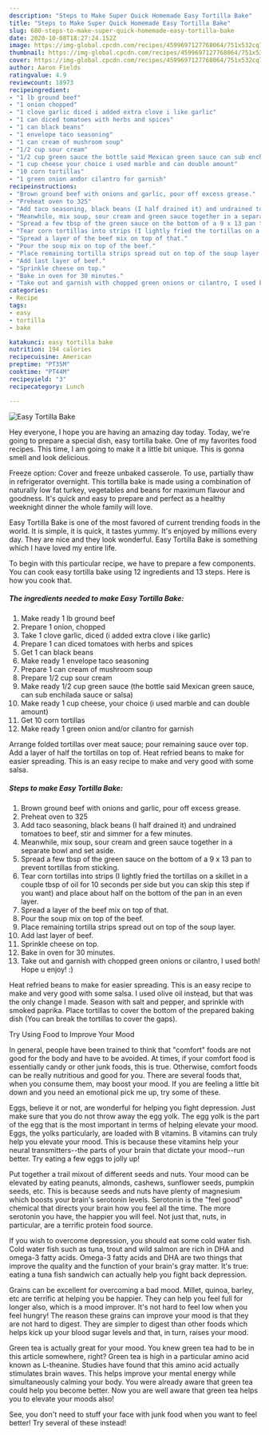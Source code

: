 ```yaml
---
description: "Steps to Make Super Quick Homemade Easy Tortilla Bake"
title: "Steps to Make Super Quick Homemade Easy Tortilla Bake"
slug: 680-steps-to-make-super-quick-homemade-easy-tortilla-bake
date: 2020-10-08T18:27:24.152Z
image: https://img-global.cpcdn.com/recipes/4599697127768064/751x532cq70/easy-tortilla-bake-recipe-main-photo.jpg
thumbnail: https://img-global.cpcdn.com/recipes/4599697127768064/751x532cq70/easy-tortilla-bake-recipe-main-photo.jpg
cover: https://img-global.cpcdn.com/recipes/4599697127768064/751x532cq70/easy-tortilla-bake-recipe-main-photo.jpg
author: Aaron Fields
ratingvalue: 4.9
reviewcount: 18973
recipeingredient:
- "1 lb ground beef"
- "1 onion chopped"
- "1 clove garlic diced i added extra clove i like garlic"
- "1 can diced tomatoes with herbs and spices"
- "1 can black beans"
- "1 envelope taco seasoning"
- "1 can cream of mushroom soup"
- "1/2 cup sour cream"
- "1/2 cup green sauce the bottle said Mexican green sauce can sub enchilada sauce or salsa"
- "1 cup cheese your choice i used marble and can double amount"
- "10 corn tortillas"
- "1 green onion andor cilantro for garnish"
recipeinstructions:
- "Brown ground beef with onions and garlic, pour off excess grease."
- "Preheat oven to 325"
- "Add taco seasoning, black beans (I half drained it) and undrained tomatoes to beef, stir and simmer for a few minutes."
- "Meanwhile, mix soup, sour cream and green sauce together in a separate bowl and set aside."
- "Spread a few tbsp of the green sauce on the bottom of a 9 x 13 pan to prevent tortillas from sticking."
- "Tear corn tortillas into strips (I lightly fried the tortillas on a skillet in a couple tbsp of oil for 10 seconds per side but you can skip this step if you want) and place about half on the bottom of the pan in an even layer."
- "Spread a layer of the beef mix on top of that."
- "Pour the soup mix on top of the beef."
- "Place remaining tortilla strips spread out on top of the soup layer."
- "Add last layer of beef."
- "Sprinkle cheese on top."
- "Bake in oven for 30 minutes."
- "Take out and garnish with chopped green onions or cilantro, I used both! Hope u enjoy! :)"
categories:
- Recipe
tags:
- easy
- tortilla
- bake

katakunci: easy tortilla bake 
nutrition: 194 calories
recipecuisine: American
preptime: "PT35M"
cooktime: "PT44M"
recipeyield: "3"
recipecategory: Lunch

---
```



![Easy Tortilla Bake](https://img-global.cpcdn.com/recipes/4599697127768064/751x532cq70/easy-tortilla-bake-recipe-main-photo.jpg)

Hey everyone, I hope you are having an amazing day today. Today, we're going to prepare a special dish, easy tortilla bake. One of my favorites food recipes. This time, I am going to make it a little bit unique. This is gonna smell and look delicious.

Freeze option: Cover and freeze unbaked casserole. To use, partially thaw in refrigerator overnight. This tortilla bake is made using a combination of naturally low fat turkey, vegetables and beans for maximum flavour and goodness. It&#39;s quick and easy to prepare and perfect as a healthy weeknight dinner the whole family will love.

Easy Tortilla Bake is one of the most favored of current trending foods in the world. It is simple, it is quick, it tastes yummy. It's enjoyed by millions every day. They are nice and they look wonderful. Easy Tortilla Bake is something which I have loved my entire life.


To begin with this particular recipe, we have to prepare a few components. You can cook easy tortilla bake using 12 ingredients and 13 steps. Here is how you cook that.

<!--inarticleads1-->

##### The ingredients needed to make Easy Tortilla Bake:

1. Make ready 1 lb ground beef
1. Prepare 1 onion, chopped
1. Take 1 clove garlic, diced (i added extra clove i like garlic)
1. Prepare 1 can diced tomatoes with herbs and spices
1. Get 1 can black beans
1. Make ready 1 envelope taco seasoning
1. Prepare 1 can cream of mushroom soup
1. Prepare 1/2 cup sour cream
1. Make ready 1/2 cup green sauce (the bottle said Mexican green sauce, can sub enchilada sauce or salsa)
1. Make ready 1 cup cheese, your choice (i used marble and can double amount)
1. Get 10 corn tortillas
1. Make ready 1 green onion and/or cilantro for garnish


Arrange folded tortillas over meat sauce; pour remaining sauce over top. Add a layer of half the tortillas on top of. Heat refried beans to make for easier spreading. This is an easy recipe to make and very good with some salsa. 

<!--inarticleads2-->

##### Steps to make Easy Tortilla Bake:

1. Brown ground beef with onions and garlic, pour off excess grease.
1. Preheat oven to 325
1. Add taco seasoning, black beans (I half drained it) and undrained tomatoes to beef, stir and simmer for a few minutes.
1. Meanwhile, mix soup, sour cream and green sauce together in a separate bowl and set aside.
1. Spread a few tbsp of the green sauce on the bottom of a 9 x 13 pan to prevent tortillas from sticking.
1. Tear corn tortillas into strips (I lightly fried the tortillas on a skillet in a couple tbsp of oil for 10 seconds per side but you can skip this step if you want) and place about half on the bottom of the pan in an even layer.
1. Spread a layer of the beef mix on top of that.
1. Pour the soup mix on top of the beef.
1. Place remaining tortilla strips spread out on top of the soup layer.
1. Add last layer of beef.
1. Sprinkle cheese on top.
1. Bake in oven for 30 minutes.
1. Take out and garnish with chopped green onions or cilantro, I used both! Hope u enjoy! :)


Heat refried beans to make for easier spreading. This is an easy recipe to make and very good with some salsa. I used olive oil instead, but that was the only change I made. Season with salt and pepper, and sprinkle with smoked paprika. Place tortillas to cover the bottom of the prepared baking dish (You can break the tortillas to cover the gaps). 

Try Using Food to Improve Your Mood


In general, people have been trained to think that "comfort" foods are not good for the body and have to be avoided. At times, if your comfort food is essentially candy or other junk foods, this is true. Otherwise, comfort foods can be really nutritious and good for you. There are several foods that, when you consume them, may boost your mood. If you are feeling a little bit down and you need an emotional pick me up, try some of these.

Eggs, believe it or not, are wonderful for helping you fight depression. Just make sure that you do not throw away the egg yolk. The egg yolk is the part of the egg that is the most important in terms of helping elevate your mood. Eggs, the yolks particularly, are loaded with B vitamins. B vitamins can truly help you elevate your mood. This is because these vitamins help your neural transmitters--the parts of your brain that dictate your mood--run better. Try eating a few eggs to jolly up!

Put together a trail mixout of different seeds and nuts. Your mood can be elevated by eating peanuts, almonds, cashews, sunflower seeds, pumpkin seeds, etc. This is because seeds and nuts have plenty of magnesium which boosts your brain's serotonin levels. Serotonin is the "feel good" chemical that directs your brain how you feel all the time. The more serotonin you have, the happier you will feel. Not just that, nuts, in particular, are a terrific protein food source.

If you wish to overcome depression, you should eat some cold water fish. Cold water fish such as tuna, trout and wild salmon are rich in DHA and omega-3 fatty acids. Omega-3 fatty acids and DHA are two things that improve the quality and the function of your brain's gray matter. It's true: eating a tuna fish sandwich can actually help you fight back depression. 

Grains can be excellent for overcoming a bad mood. Millet, quinoa, barley, etc are terrific at helping you be happier. They can help you feel full for longer also, which is a mood improver. It's not hard to feel low when you feel hungry! The reason these grains can improve your mood is that they are not hard to digest. They are simpler to digest than other foods which helps kick up your blood sugar levels and that, in turn, raises your mood.

Green tea is actually great for your mood. You knew green tea had to be in this article somewhere, right? Green tea is high in a particular amino acid known as L-theanine. Studies have found that this amino acid actually stimulates brain waves. This helps improve your mental energy while simultaneously calming your body. You were already aware that green tea could help you become better. Now you are well aware that green tea helps you to elevate your moods also!

See, you don't need to stuff your face with junk food when you want to feel better! Try several of these instead!

